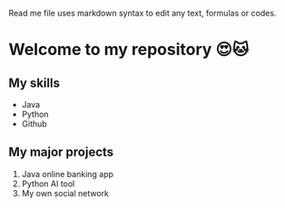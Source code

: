 Read me file uses markdown syntax to edit any text, formulas or codes. 

# Welcome to my repository 😍🐱

## My skills
- Java
- Python
- Github

## My major projects
1. Java online banking app
2. Python AI tool
3. My own social network
